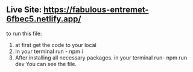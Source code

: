 ## Live Site: https://fabulous-entremet-6fbec5.netlify.app/
 to run this file:
 1. at first get the code to your local
 2. In your terminal run - npm i
 3. After installing all necessary packages. in your terminal run- npm run dev
 You can see the file.
